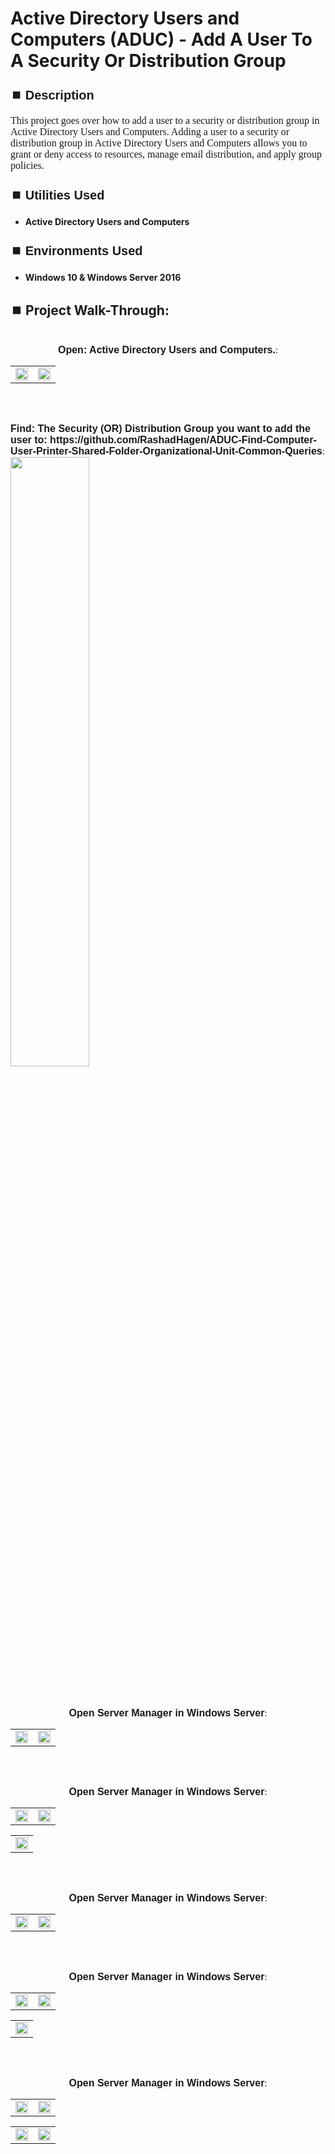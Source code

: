 <h1>Active Directory Users and Computers (ADUC) - Add A User To A Security Or Distribution Group</h1>


<h2 style="font-family: Arial, sans-serif; font-size: 20px; font-weight: bold; margin-top: 24px; margin-bottom: 12px;">
⏹️ Description</h2>

<p style="font-family: Georgia, serif; font-size: 16px; margin-top: 12px; margin-bottom: 12px;">
This project goes over how to add a user to a security or distribution group in Active Directory Users and Computers. Adding a user to a security or distribution group in Active Directory Users and Computers allows you to grant or deny access to resources, manage email distribution, and apply group policies.
</b>



<h2 style="font-family: Arial, sans-serif; font-size: 20px; font-weight: bold; margin-top: 24px; margin-bottom: 12px;">
⏹️ Utilities Used</h2>
  
<p style="font-family: Georgia, serif; font-size: 16px; margin-top: 12px; margin-bottom: 12px;">
 
 - <b>Active Directory Users and Computers</b>



<h2 style="font-family: Arial, sans-serif; font-size: 20px; font-weight: bold; margin-top: 24px; margin-bottom: 12px;"> 
⏹️ Environments Used </h2>

<p style="font-family: Georgia, serif; font-size: 16px; margin-top: 12px; margin-bottom: 12px;">
 
- <b>Windows 10 & Windows Server 2016</b>



<h2 style="font-family: Arial, sans-serif; font-size: 20px; font-weight: bold; margin-top: 24px; margin-bottom: 12px;"> 
<h2>
⏹️ Project Walk-Through:</h2>
 <br/>

<div style="text-align:center;">
  <span style="font-family: Arial, sans-serif; font-size: 16px;"><b>Open: Active Directory Users and Computers.</b></span>:  
<br/>

<table>
  <tr>
    <td><img src="https://imgur.com/txb6Mot.png" height="100%" width="100%" /></td>
    <td><img src="https://imgur.com/AcOJlQA.png" height="100%" width="100%" /></td>
  </tr>
</table>

<br /><br />


</div>
  <span style="font-family: Arial, sans-serif; font-size: 16px;"><b>Find: The Security  (OR)  Distribution Group you want to add the user to: https://github.com/RashadHagen/ADUC-Find-Computer-User-Printer-Shared-Folder-Organizational-Unit-Common-Queries</b></span>:  
  <br/>
  <img src="https://imgur.com/xdqv5yn.png" height="50%" width="50%"/>  
  <br /><br /><br /><br />


  <div style="text-align:center;">
  <span style="font-family: Arial, sans-serif; font-size: 16px;"><b>Open Server Manager in Windows Server</b></span>:  
<br/>

<table>
  <tr>
    <td><img src="https://imgur.com/oe2qKP5.png" height="100%" width="100%" /></td>
    <td><img src="https://imgur.com/UvEKQRZ.png" height="100%" width="100%" /></td>
  </tr>
</table>

<br /><br />


<div style="text-align:center;">
  <span style="font-family: Arial, sans-serif; font-size: 16px;"><b>Open Server Manager in Windows Server</b></span>:  
<br/>

<table>
  <tr>
    <td><img src="https://imgur.com/oe2qKP5.png" height="100%" width="100%" /></td>
    <td><img src="https://imgur.com/UvEKQRZ.png" height="100%" width="100%" /></td>
  </tr>
</table>

<table>
  <tr>
    <td><img src="https://imgur.com/vmzKdBz.png" height="100%" width="100%" /></td>
  </tr>
</table>

<br /><br />


<div style="text-align:center;">
  <span style="font-family: Arial, sans-serif; font-size: 16px;"><b>Open Server Manager in Windows Server</b></span>:  
<br/>

<table>
  <tr>
    <td><img src="https://imgur.com/oe2qKP5.png" height="100%" width="100%" /></td>
    <td><img src="https://imgur.com/UvEKQRZ.png" height="100%" width="100%" /></td>
  </tr>
</table>

<br /><br />


<div style="text-align:center;">
  <span style="font-family: Arial, sans-serif; font-size: 16px;"><b>Open Server Manager in Windows Server</b></span>:  
<br/>

<table>
  <tr>
    <td><img src="https://imgur.com/oe2qKP5.png" height="100%" width="100%" /></td>
    <td><img src="https://imgur.com/UvEKQRZ.png" height="100%" width="100%" /></td>
  </tr>
</table>

<table>
  <tr>
    <td><img src="https://imgur.com/vmzKdBz.png" height="100%" width="100%" /></td>
  </tr>
</table>

<br /><br />


<div style="text-align:center;">
  <span style="font-family: Arial, sans-serif; font-size: 16px;"><b>Open Server Manager in Windows Server</b></span>:  
<br/>

<table>
  <tr>
    <td><img src="https://imgur.com/oe2qKP5.png" height="100%" width="100%" /></td>
    <td><img src="https://imgur.com/UvEKQRZ.png" height="100%" width="100%" /></td>
  </tr>
</table>

<table>
  <tr>
    <td><img src="https://imgur.com/vmzKdBz.png" height="100%" width="100%" /></td>
    <td><img src="https://imgur.com/eLy0pKN.png" height="100%" width="100%" /></td>
  </tr>
</table>

<br /><br />
